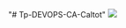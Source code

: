 "# Tp-DEVOPS-CA-Caltot" 
<img src="https://travis-ci.com/theo-caltot/Tp-DEVOPS-CA-Caltot.svg?branch=main">
